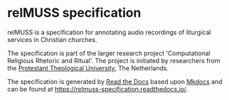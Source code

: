 relMUSS specification
=====================

relMUSS is a specification for annotating audio recordings of liturgical services in Christian churches. 

The specification is part of the larger research project 'Computational Religious Rhetoric and Ritual'. The project is initiated by researchers from the [Protestant Theological University](https://www.pthu.nl), The Netherlands.

The specification is generated by [Read the Docs](https://readthedocs.org/) based upon [Mkdocs](https://www.mkdocs.org/) and can be found at https://relmuss-specification.readthedocs.io/.


<!--
Template for the Read the Docs tutorial
=======================================

This GitHub template includes fictional Python library
with some basic Sphinx docs.

Read the tutorial here:

https://docs.readthedocs.io/en/stable/tutorial/

Here comes relMUSS specification for the study of religious rhetoric and ritual
-->
